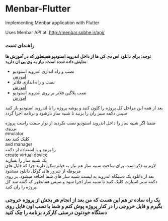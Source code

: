 # Menbar-Flutter

Implementing Menbar application with Flutter

Uses Menbar API at: http://menbar.sobhe.ir/api/

### راهنمای تست 
__**توجه: برای دانلود اس دی کی ها از داخل اندروید استودیو همینطور که در آموزش ها نمایش داده شده است. نیاز به وی پی ان دارید.**__
- نصب و راه اندازی اندروید استودیو
  \
[ آموزش](https://youtu.be/0zx_eFyHRU0)
- نصب و راه اندازی فلاتر 
  \
  [آموزش](https://youtu.be/lkUj76YSMhQ)
- نصب پلاگین فلاتر بر روی اندروید استودیو
\
[آموزش](https://www.youtube.com/watch?v=rcmrdae6iAw)
  
بعد از همه این مراحل کل پروژه را کلون کنید و پوشه پروژه را با اندروید استودیو باز کنید
سپس دکمه سبز ران را بزنید تا شبیه ساز بازشود و برنامه اجرا گردد

ضمنا اگر شبیه ساز را داخل اندروید استودیو نصب نکردید از نوار سمت راست پروژه برروی 
\
emulator
\
کلیک کنید بعد \
avd manager \
را بزنید و با استفاده از دکمه \
create virtual device \
یک شبیه ساز را بسازید
\
لازم به ذکر است برای ساخت شبیه ساز هم نیاز به فیلترشکن دارید چرا که فایل های مربوطه از سرور های گوگل دانلود میشنود
\
بعد از دانلود یک دستگاه اندروید به لیست شبیه ساز های شما اضافه میشود. بر روی دکمه سبز استارت کلیک کنید تا شبیه ساز اجرا شود و سپس همانطور که گفته شد کل پروژه را ران کنید. 

### یک راه ساده تر هم این هست که من بعد از انجام هر بخش از پروژه خروجی بگیرم و فایل خروجی را در کنار پروژه پوش کنم و شما با نصب اون فایل روی دستگاه خودتون درستی کارکرد برنامه را چک کنید 